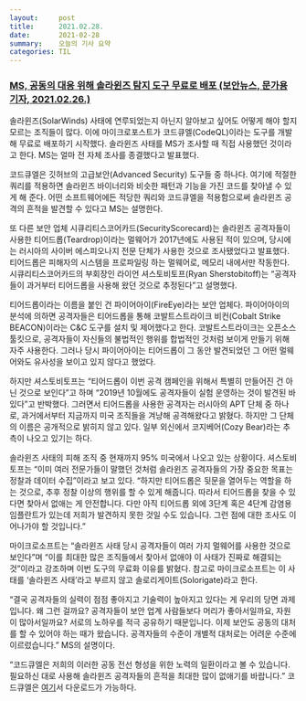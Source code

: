 ```yaml
---
layout:     post
title:      2021.02.28.
date:       2021-02-28
summary:	오늘의 기사 요약
categories: TIL
---
```


### [MS, 공동의 대응 위해 솔라윈즈 탐지 도구 무료로 배포 (보안뉴스, 문가용 기자,  2021.02.26.)](https://www.boannews.com/media/view.asp?idx=95235)

솔라윈즈(SolarWinds) 사태에 연루되었는지 아닌지 알아보고 싶어도 어떻게 해야 할지 모르는 조직들이 많다. 이에 마이크로포스트가 코드큐엘(CodeQL)이라는 도구를 개발해 무료로 배포하기 시작했다. 솔라윈즈 사태를 MS가 조사할 때 직접 사용했던 것이라고 한다. MS는 얼마 전 자체 조사를 종결했다고 발표했다.

코드큐엘은 깃허브의 고급보안(Advanced Security) 도구들 중 하나다. 여기에 적절한 쿼리를 적용하면 솔라윈즈 바이너리와 비슷한 패턴과 기능을 가진 코드를 찾아낼 수 있게 해 준다. 어떤 소프트웨어에든 적당한 쿼리와 코드큐엘을 적용함으로써 솔라윈즈 공격의 흔적을 발견할 수 있다고 MS는 설명한다.

또 다른 보안 업체 시큐리티스코어카드(SecurityScorecard)는 솔라윈즈 공격자들이 사용한 티어드롭(Teardrop)이라는 멀웨어가 2017년에도 사용된 적이 있으며, 당시에는 러시아의 사이버 에스피오나지 전문 단체가 사용한 것으로 조사됐었다고 발표했다. 티어드롭은 피해자의 시스템을 프로파일링 하는 멀웨어로, 메모리 내에서만 작동한다. 시큐리티스코어카드의 부회장인 라이언 셔스토비토프(Ryan Sherstobitoff)는 “공격자들이 과거부터 티어드롭을 사용해 왔던 것으로 추정된다”고 설명했다.

티어드롭이라는 이름을 붙인 건 파이어아이(FireEye)라는 보안 업체다. 파이어아이의 분석에 의하면 공격자들은 티어드롭을 통해 코발트스트라이크 비컨(Cobalt Strike BEACON)이라는 C&C 도구를 설치 및 제어했다고 한다. 코발트스트라이크는 오픈소스 툴킷으로, 공격자들이 자신들의 불법적인 행위를 합법적인 것처럼 보이게 만들기 위해 자주 사용한다. 그러나 당시 파이어아이는 티어드롭이 그 동안 발견되었던 그 어떤 멀웨어와도 유사성을 보이고 있지 않다고 했었다.

하지만 셔스토비토프는 “티어드롭이 이번 공격 캠페인을 위해서 특별히 만들어진 건 아닌 것으로 보인다”고 하며 “2019년 10월에도 공격자들이 실험 운영하는 것이 발견된 바 있다”고 반박했다. 그러면서 티어드롭을 사용한 공격자는 러시아의 APT 단체 중 하나로, 과거에서부터 지금까지 미국 조직들을 겨냥해 공격해왔다고 밝혔다. 하지만 그 단체의 이름은 공개적으로 밝히지 않고 있다. 일부 외신에서 코지베어(Cozy Bear)라는 추측이 나오고 있기는 하다.

솔라윈즈 사태의 피해 조직 중 현재까지 95% 미국에서 나오고 있는 상황이다. 셔스토비토프는 “이미 여러 전문가들이 말했던 것처럼 솔라윈즈 공격자들의 가장 중요한 목표는 정찰과 데이터 수집”이라고 보고 있다. “하지만 티어드롭은 뒷문을 열어두는 역할을 하는 것으로, 추후 정찰 이상의 행위를 할 수 있게 해줍니다. 따라서 티어드롭을 찾을 수 있다면 찾아서 없애는 게 안전합니다. 다만 아직 티어드롭 외에 3단계 혹은 4단계 감염용 임플란트가 있는데 저희가 발견하지 못한 것일 수도 있습니다. 그런 점에 대한 조사도 이어나가야 할 것입니다.”

마이크로소프트는 “솔라윈즈 사태 당시 공격자들이 여러 가지 멀웨어를 사용한 것으로 보인다”며 “이를 최대한 많은 조직들에서 찾아서 없애야 이 사태가 진짜로 해결되는 것”이라고 강조하며 이번 도구의 무료화 이유를 밝혔다. 참고로 마이크로소프트는 이 사태를 ‘솔라윈즈 사태’라고 부르지 않고 솔로리게이트(Solorigate)라고 한다.

“결국 공격자들의 실력이 점점 좋아지고 기술력이 높아지고 있다는 게 우리의 당면 과제입니다. 왜 그런 걸까요? 공격자들이 보안 업계 사람들보다 머리가 좋아서일까요, 자원이 많아서일까요? 서로의 노하우를 적극 공유하기 때문입니다. 이제 보안도 공동의 대처를 할 수 있어야 하는 때가 왔습니다. 공격자들의 수준이 개별적 대처로는 어려운 수준에 이르렀습니다.” MS의 설명이다.

“코드큐엘은 저희의 이러한 공동 전선 형성을 위한 노력의 일환이라고 볼 수 있습니다. 필요하신 대로 사용해 솔라윈즈 공격자들의 흔적을 최대한 많이 없애기를 바랍니다.” 코드큐엘은 [여기](https://www.microsoft.com/security/blog/2021/02/25/microsoft-open-sources-codeql-queries-used-to-hunt-for-solorigate-activity/)서 다운로드가 가능하다.
